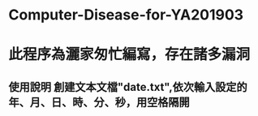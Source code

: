 # Computer-Disease-for-YA201903
<h1>此程序為灑家匆忙編寫，存在諸多漏洞
<h2>使用說明
創建文本文檔"date.txt",依次輸入設定的年、月、日、時、分、秒，用空格隔開
